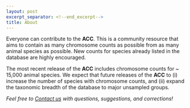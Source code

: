 ```yaml
---
layout: post
excerpt_separator: <!--end_excerpt-->
title: About
---
```


Everyone can contribute to the **ACC**. This is a community resource that aims to contain as many chromosome counts as possible from as many animal species as possible. New counts for species already listed in the database are highly encouraged.

The most recent release of the **ACC** includes chromosome counts for ~ 15,000 animal species. We expect that future releases of the **ACC** to (i) increase the number of species with chromosome counts, and (ii) expand the taxonomic breadth of the database to major unsampled groups.

*Feel free to [Contact us](/ACC/category/contact) with questions, suggestions, and corrections!*


<!--end_excerpt-->

